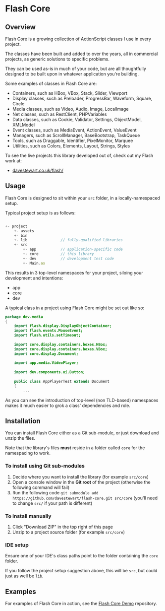 # Flash Core

## Overview

Flash Core is a growing collection of ActionScript classes I use in every project.

The classes have been built and added to over the years, all in commercial projects, as generic solutions to specific problems.

They can be used as-is in much of your code, but are all thoughtfully designed to be built upon in whatever application you're building.
  
Some examples of classes in Flash Core are:

 - Containers, such as HBox, VBox, Stack, Slider, Viewport
 - Display classes, such as Preloader, ProgressBar, Waveform, Square, Circle
 - Media classes, such as Video, Audio, Image, LocalImage
 - Net classes, such as RestClient, PHPVariables
 - Data classes, such as Cookie, Validator, Settings, ObjectModel, XMLModel
 - Event classes, such as MediaEvent, ActionEvent, ValueEvent
 - Managers, such as ScrollManager, BaseBootstrap, TaskQueue
 - Tools, such as Draggable, Identifier, PixelMonitor, Marquee
 - Utilities, such as Colors, Elements, Layout, Strings, Styles

To see the live projects this library developed out of, check out my Flash work at:

 - [davestewart.co.uk/flash/](http://davestewart.co.uk/flash/)

## Usage

Flash Core is designed to sit within your `src` folder, in a locally-namespaced setup.

Typical project setup is as follows:

```javascript

+- project
	+- assets
	+- bin
	+- lib               // fully-qualified libraries
	+- src               
	    +- app           // application-specific code
	    +- core          // this library
	    +- dev           // development test code
	    +- Main.as
```

This results in 3 top-level namespaces for your project, siloing your development and intentions:

 - app
 - core
 - dev

A typical class in a project using Flash Core might be set out like so:

```actionscript
package dev.media 
{
	import flash.display.DisplayObjectContainer;
	import flash.events.MouseEvent;
	import flash.utils.setTimeout;
	
	import core.display.containers.boxes.HBox;
	import core.display.containers.boxes.VBox;
	import core.display.Document;
	
	import app.media.VideoPlayer;
	
	import dev.components.ui.Button;
	
	public class AppPlayerTest extends Document 
	{
		...
```

As you can see the introduction of top-level (non TLD-based) namespaces makes it much easier to grok a class' dependencies and role.

## Installation

You can install Flash Core either as a Git sub-module, or just download and unzip the files.

Note that the library's files **must** reside in a folder called `core` for the namespacing to work. 

### To install using Git sub-modules

1. Decide where you want to install the library (for example `src/core`)
2. Open a console window in the **Git root** of the project (otherwise the following command will fail)
3. Run the following code `git submodule add https://github.com/davestewart/flash-core.git src/core` (you'll need to change `src/` if your path is different)


### To install manually

1. Click "Download ZIP" in the top right of this page
2. Unzip to a project source folder (for example `src/core`) 


### IDE setup

Ensure one of your IDE's class paths point to the folder containing the `core` folder.

If you follow the project setup suggestion above, this will be `src`, but could just as well be `lib`.



## Examples
 
For examples of Flash Core in action, see the [Flash Core Demo](https://github.com/davestewart/flash-core-demo) repository.
